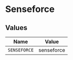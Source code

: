 # Senseforce


## Values

| Name         | Value        |
| ------------ | ------------ |
| `SENSEFORCE` | senseforce   |